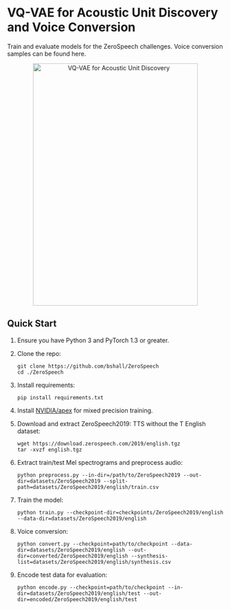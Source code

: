 # VQ-VAE for Acoustic Unit Discovery and Voice Conversion

Train and evaluate models for the ZeroSpeech challenges.
Voice conversion samples can be found here.

<p align="center">
  <img width="384" height="563" alt="VQ-VAE for Acoustic Unit Discovery"
    src="https://raw.githubusercontent.com/bshall/ZeroSpeech/master/network.png">
</p>

## Quick Start

1. Ensure you have Python 3 and PyTorch 1.3 or greater.

2. Clone the repo:
    ```
    git clone https://github.com/bshall/ZeroSpeech
    cd ./ZeroSpeech
    ```

3. Install requirements:
    ```
    pip install requirements.txt

    ```
    
4. Install [NVIDIA/apex](https://github.com/NVIDIA/apex) for mixed precision training.
    
5. Download and extract ZeroSpeech2019: TTS without the T English dataset:
    ```
    wget https://download.zerospeech.com/2019/english.tgz
    tar -xvzf english.tgz
    ```
    
6. Extract train/test Mel spectrograms and preprocess audio:
    ```
    python preprocess.py --in-dir=/path/to/ZeroSpeech2019 --out-dir=datasets/ZeroSpeech2019 --split-path=datasets/ZeroSpeech2019/english/train.csv
    ```
    
7. Train the model:
    ```
    python train.py --checkpoint-dir=checkpoints/ZeroSpeech2019/english --data-dir=datasets/ZeroSpeech2019/english
    ```
    
8. Voice conversion:
    ```
    python convert.py --checkpoint=path/to/checkpoint --data-dir=datasets/ZeroSpeech2019/english --out-dir=converted/ZeroSpeech2019/english --synthesis-list=datasets/ZeroSpeech2019/english/synthesis.csv
    ```
    
9. Encode test data for evaluation:
    ```
    python encode.py --checkpoint=path/to/checkpoint --in-dir=datasets/ZeroSpeech2019/english/test --out-dir=encoded/ZeroSpeech2019/english/test
    ```